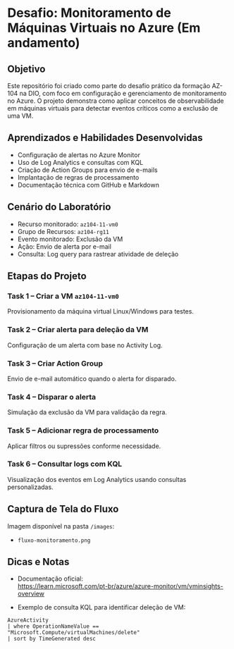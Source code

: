 # Desafio: Monitoramento de Máquinas Virtuais no Azure (Em andamento)

## Objetivo

Este repositório foi criado como parte do desafio prático da formação AZ-104 na DIO, com foco em configuração e gerenciamento de monitoramento no Azure. O projeto demonstra como aplicar conceitos de observabilidade em máquinas virtuais para detectar eventos críticos como a exclusão de uma VM.

## Aprendizados e Habilidades Desenvolvidas

- Configuração de alertas no Azure Monitor
- Uso de Log Analytics e consultas com KQL
- Criação de Action Groups para envio de e-mails
- Implantação de regras de processamento
- Documentação técnica com GitHub e Markdown

## Cenário do Laboratório

- Recurso monitorado: `az104-11-vm0`
- Grupo de Recursos: `az104-rg11`
- Evento monitorado: Exclusão da VM
- Ação: Envio de alerta por e-mail
- Consulta: Log query para rastrear atividade de deleção

## Etapas do Projeto

### Task 1 – Criar a VM `az104-11-vm0`
Provisionamento da máquina virtual Linux/Windows para testes.

### Task 2 – Criar alerta para deleção da VM
Configuração de um alerta com base no Activity Log.

### Task 3 – Criar Action Group
Envio de e-mail automático quando o alerta for disparado.

### Task 4 – Disparar o alerta
Simulação da exclusão da VM para validação da regra.

### Task 5 – Adicionar regra de processamento
Aplicar filtros ou supressões conforme necessidade.

### Task 6 – Consultar logs com KQL
Visualização dos eventos em Log Analytics usando consultas personalizadas.

## Captura de Tela do Fluxo

Imagem disponível na pasta `/images`:
- `fluxo-monitoramento.png`

## Dicas e Notas

- Documentação oficial:  
  https://learn.microsoft.com/pt-br/azure/azure-monitor/vm/vminsights-overview

- Exemplo de consulta KQL para identificar deleção de VM:

```kql
AzureActivity
| where OperationNameValue == "Microsoft.Compute/virtualMachines/delete"
| sort by TimeGenerated desc
